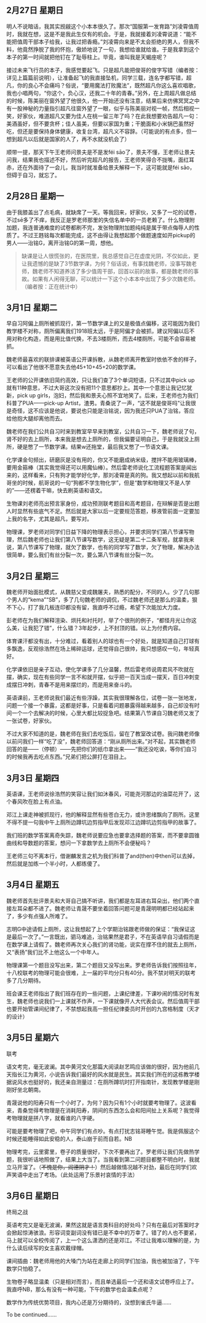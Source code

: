 ## 2月27日 星期日

明人不说暗话，我其实觊觎这个小本本很久了。那次“国服第一发育路”刘凌霄值周时，我就在想，这是不是我此生仅有的机会。于是，我就接着刘凌霄说道：“能不能把值周干部本子给我，让我过把香瘾。”刘凌霄向来是不太会拒绝的男人，但我不料，他竟然挣脱了我的怀抱，傲娇地说了一句，我想给谁就给谁。于是我拿到这个本子的第一时间就把他钉在了耻辱柱上。毕竟，谁叫我是天蝎座呢？

接过未来飞行员的本子，我感觉要起飞。只是超凡能把俊哥的俊字写错（编者按：详见上篇篇前说明），让准备起飞的我直接坠机，同学三载，连名字都写错，超凡，你的良心不会痛吗？俗说，“要用魔法打败魔法”，既然超凡你这么喜欢唱歌，我也小唱两句，“你这个，负心汉，还我二十年的青春。”另外，在上周超凡做总结的时候，陈美丽在窗外望了他很久，他一开始还没有注意，结果后来仿佛冥冥之中有一股神秘的力量指引超凡往窗外望了一眼，似乎与陈美丽对视一帧，然后相视一笑，好家伙，难道超凡又要为佳人在桃一留三年了吗？在此我想要劝告超凡一句：美酒虽好，但不要贪杯；佳人虽美，但要以家国为重；干脆面和小米锅巴虽然好吃，但还是要保持身体健康，收复台湾，超凡义不容辞。（可能说的有点多，但一想到超凡以后就是国家的人了，再不水就没机会了）

顺带一提，那天下午王老师问景夫是不是发féi sāo了，景夫不懂，王老师让景夫问我，结果我也描述不好，然后听完超凡的报告，王老师笑得合不拢嘴，面红耳赤，还在外面待了一会儿，我当时就准备给景夫解释一下，这可能就是féi sāo，但碍于自习，就忘了。

## 2月28日 星期一

由于我膝盖出了点毛病，就缺席了一天。等我回来，好家伙，又多了一坨的试卷，不过sē多了不痒，我反正是罗老师那里的失信名单中的一员老赖了。什么物理附加题，我连普通难度的试卷都刷不完，发张物理附加题纯纯是属于带点侮辱人的性质了。不过王韪铭每次都能完成，这不由得让我想起那个做题速度如开pickup的男人——治铭G，离开治铭G的第一周，想他。

> 缺课是让人很慌张的，在医院里，我总感觉自己在虚度光阴，不仅如此，更让我遗憾的是缺了3节数学课，为何？俗话说，有事找魏老师，没事写魏老师，魏老师不知道养活了多少值周干部，回首以前的故事，都是魏老师的事故。如果有人闲得无聊，可以统计一下这个小本本中出现了多少次魏老师。（编者按：正在统计中）

## 3月1日 星期二

早自习阿偏上厕所被抓现行，第一节数学课上的又是极值点偏移，这可能因为我们教学楼不对称，厕所偏离我们1918班太远，于是阿偏才会被抓，建议阿偏以后不用对称化构造，而是用比值代换，不去3楼厕所，而去4楼厕所，可能不会容易被抓。

魏老师最喜欢的联排课被英语公开课拆散，从魏老师离开教室时依依不舍的样子，可以看出了他很不愿意失去他45+10+45+20的数学课。

王老师的公开课依旧简约高效，只让我们查了3个单词短语，只不过其中pick up就有11种意思，不过大哥这次没有把11个意思都抄上。其中一个意思让我记忆犹新，pick up girls，泡妇，然后我和景夫心照不宜地笑了。后来，王老师也为我们科普了PUA——pick-up Artist，渣男。青桑说了一声，“这不就是俊哥吗”让我很是奇怪，这不应该是他说，要说也只能是治铭说，因为我还只PUA了治铭，答应给他抱大腿却离他而去。

魏老师在我们公共自习时来到教室早早来到教室，公共自习一下，魏老师说了句，肾不好的去上厕所，本来我是想去上厕所的，但我偏要证明自己，于是我就没上厕所，硬是憋了一节数学课。结果w还拖堂，最后我又憋了一节语文课。

化学课金句频出，研磨灰是没有用的，你又不能磨成纳米级，搅拌不能用玻璃棒，要用金箍棒（其实我觉得还可以用魔仙棒）。然后雷老师说化工流程题答案是闻出来的，这样看来，只有狗才能学好化学，那刘凌霄是真的狗。我又想起以前和我航哥坐的时候，航哥说的一句“狗都不学生物化学”，但是“数学和物理又不是人学的”——还楞着干嘛，快去刷英语和语文。

生物课刘老师亮出预言家身份，成功预测联考题目和高考题目，在辩解是否是出题人时显然有些底气不足。然后就是大家以后一定要规范答题，移液管前面一定要加上我的名字，尤其是超凡，要写对。

物理课，罗老师对同学们日益下降的物理表示担心，并要求同学们第八节课写物理，然后魏老师也让我们第八节课写数学，这无疑是第二十二条军规，就拿我来说，第八节课写了物理，就欠了数学，也有的同学写了数学，欠了物理，解决办法很简单，要么我们有丝分裂一次，要么第八节课有丝分裂一次。

## 3月2日 星期三

魏老师开始面批模式，从魏慈父变成魏屠夫，熟悉的配分，不同的人。少了几句那个男人的“kema”“SB”，多了几句魏老师的调侃，不过魏老师还是那么的温柔，狠不下心，打了我几板连印都没有留，我直呼不过瘾，希望下次能加大力度。

彭老师在为我们解释渲染、烘托和衬托时，举了个很刑的例子，“都怪月光让你这么美，让我犯了错”，什么错？3年起步，上不封顶的错。以上为付费内容。

体育课汗都没有出，十分难过，看着别人的球也有一个好处，就是知道自己打球有多飘逸，反观徐浩然在场上稀碎运球，还觉得自己很帅，我只想感叹一句，年轻真好。

化学课依旧是亲子互动，使化学课多了几分温馨，然后雷老师说周君风不吹就在摆，确实，现在有些同学一言不和就开摆，似乎把一百天当成一摆天，百日冲刺变成摆日冲刺，青春不是用来摆烂的，而是用来奋斗的。

英语课前，王老师说我们最近有些浮躁，其实我很理解各位，试卷一张一张地发，问题一个接一个暴露，这都是好事，只是看着问题暴露得越来越多，自己却没有时间一个一个去解决的时候，心里大都比较捉急吧。结果第八节课自习魏老师又发了一张试卷，好家伙。

不过大家不知道的是，魏老师在我们去吃饭后，留在了教室改试卷。我问魏老师像以前问我们一样“吃了没”，魏老师回答道：“刚从厕所出来。”对不起，其实魏老师回答的是——（停顿）——先把你们的纸巾拿出来——“我还没吃诶，等你们自习的时候我再去吃点东西。”兄弟们把公屏打在泪目上。

## 3月3日 星期四

英语课，王老师说徐浩然的笑容让我们如沐春风，可能尧河那边的油菜花开了，这个春风吹在脸上有点油。

邓江上课走神被抓现行，他的解释显然有些苍白无力，或许思绪飘向了厕所。这里不得不提一句我中午上厕所边蹲坑边剪指甲后发现邓江边蹲坑边剪指甲的故事了。

我们班的数学答案离奇失踪，魏老师说要应急也要拿选择题的答案，而不要拿圆锥曲线和导数题的答案，想问一下拿数学去上厕所不会便秘吗？

王老师三句不离本行，借谢麟发言之机为我们科普了and(then)中then可以去掉，然后就是加练一个半小时，人都练傻了。

## 3月4日 星期五

魏老师首先批评景夫和大哥自己搞不听讲，我们都是左耳进右耳朵出，他们两个直接左耳朵都不进了。魏老师让青晟不要坐着回答问题可是青晟明明都已经站起来了，多少有点强人所难了。

志明G中途请假上厕所，这让我想起了上个学期治铭跟老师做的保证：“我保证这是最后一次了。”一言既出，驷马难追，治铭果然是君子，不在英语早自习请假而是在数学课上请假了。魏老师再次关心我们的肾功能，说实在撑不住的就去上厕所，又“表扬”我们比不上他这么一个中年人。

物理课第一个题目没写出来，第二个题目又没写出来。罗老师告诉我们按照往年，十八校联考的物理可能会很难，上一届的平均分只有40分。我不禁对明天的联考多了几分期待。

班会课王老师指出了我们班存在的一些问题，上课纪律差，下课吵闹的情况时有发生，魏老师也说我们一上课就不作声，一下课就像开人大代表会议。然后值周干部也要开始管课间纪律了，不禁想起我高一担任纪律委员时开创的九宫格制度（天才的设计）

## 3月5日 星期六

联考

语文考完，毫无波澜。其中黄河文化那篇大阅读赵艺鸣应该做的很好，因为他前几天指长江为黄河，小说告诉我们最好的风水就是民生。其实我们所在的这栋教学楼据说风水也挺好的，我还亲自测量过：在厕所蹲坑时打开指南针，发现教学楼是刚刚好坐北朝南。

青晟说他的阳寿只有一个小时了，为何？因为只有1个小时就要考物理了。这波看来，青桑觉得考物理是在消耗阳寿，阴间的东西怎么会和阳间扯上关系呢？我觉得考物理就是拼八字，就看谁的八字硬。

可能是要考物理了吧，中午同学们有点吵。有点打扰志铭哥睡午觉。我是佩服这个时候还能睡得如此安稳的人，泰山崩于前而自若。NB

物理考完，云里雾里，卷子的质量很好，下次不要再出了。罗老师让我们先做热学题，我很听话地照做了，结果上大当了。当我看到第二问题目都整不明白时，我就立马开溜了。（~~不愧是你，阎德阴才！~~）然后越做情况越不对劲，最后在同学们欢声笑语中走出了考场。（此处运用了乐景衬哀情的手法）

## 3月6日 星期日

终局之战

英语考完又是毫无波澜，果然这就是语言类科目的好处吗？只有在最后对答案时才会掀起惊涛骇浪。形容词变副词没有错已是不幸中的万幸了。错了的人也不要紧，马上就可以全校传阅了，上一个这么潇洒的还是邓江。不过让我难以理解的是，为什么读后续写的女主喜欢戴绿帽。

课间插曲：魏老师用他的大嗓门为站在走廊上的同学们加油，我也被加油了，下午数学只怕稳了。

生物卷子略显温柔（只是相对而言），而且单选最后一个还和语文试卷呼应上了。我直呼NB，那么有没有一种可能，下午的数学也会温柔点呢？

数学作为传统优势项目，我内心还是万分期待的，没想到雀氏牛逼……

To be continued……